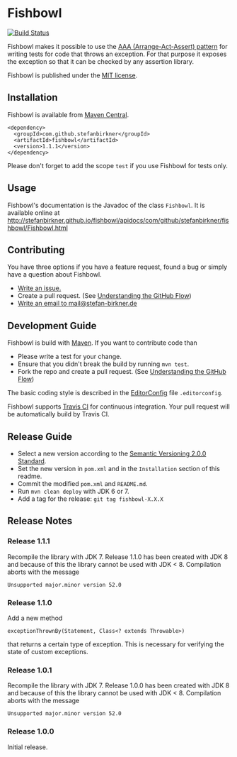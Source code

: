# Fishbowl

[![Build Status](https://travis-ci.org/stefanbirkner/fishbowl.svg?branch=master)](https://travis-ci.org/stefanbirkner/fishbowl)

Fishbowl makes it possible to use the
[AAA (Arrange-Act-Assert) pattern](http://c2.com/cgi/wiki?ArrangeActAssert)
for writing tests for code that throws an exception. For that purpose it
exposes the exception so that it can be checked by any assertion
library.

Fishbowl is published under the
[MIT license](http://opensource.org/licenses/MIT).


## Installation

Fishbowl is available from [Maven Central](http://search.maven.org/).

    <dependency>
      <groupId>com.github.stefanbirkner</groupId>
      <artifactId>fishbowl</artifactId>
      <version>1.1.1</version>
    </dependency>

Please don't forget to add the scope `test` if you use Fishbowl for
tests only.


## Usage

Fishbowl's documentation is the Javadoc of the class `Fishbowl`. It is
available online at
http://stefanbirkner.github.io/fishbowl/apidocs/com/github/stefanbirkner/fishbowl/Fishbowl.html


## Contributing

You have three options if you have a feature request, found a bug or
simply have a question about Fishbowl.

* [Write an issue.](https://github.com/stefanbirkner/fishbowl/issues/new)
* Create a pull request. (See [Understanding the GitHub Flow](https://guides.github.com/introduction/flow/index.html))
* [Write an email to mail@stefan-birkner.de](mailto:mail@stefan-birkner.de)


## Development Guide

Fishbowl is build with [Maven](http://maven.apache.org/). If you want to
contribute code than

* Please write a test for your change.
* Ensure that you didn't break the build by running `mvn test`.
* Fork the repo and create a pull request. (See [Understanding the GitHub Flow](https://guides.github.com/introduction/flow/index.html))

The basic coding style is described in the
[EditorConfig](http://editorconfig.org/) file `.editorconfig`.

Fishbowl supports [Travis CI](https://travis-ci.org/) for continuous
integration. Your pull request will be automatically build by Travis
CI.


## Release Guide

* Select a new version according to the
  [Semantic Versioning 2.0.0 Standard](http://semver.org/).
* Set the new version in `pom.xml` and in the `Installation` section of
  this readme.
* Commit the modified `pom.xml` and `README.md`.
* Run `mvn clean deploy` with JDK 6 or 7.
* Add a tag for the release: `git tag fishbowl-X.X.X`

## Release Notes

### Release 1.1.1

Recompile the library with JDK 7. Release 1.1.0 has been created with
JDK 8 and because of this the library cannot be used with JDK < 8.
Compilation aborts with the message

    Unsupported major.minor version 52.0

### Release 1.1.0

Add a new method

    exceptionThrownBy(Statement, Class<? extends Throwable>)

that returns a certain type of exception. This is necessary for
verifying the state of custom exceptions.

### Release 1.0.1

Recompile the library with JDK 7. Release 1.0.0 has been created with
JDK 8 and because of this the library cannot be used with JDK < 8.
Compilation aborts with the message

    Unsupported major.minor version 52.0

### Release 1.0.0

Initial release.
